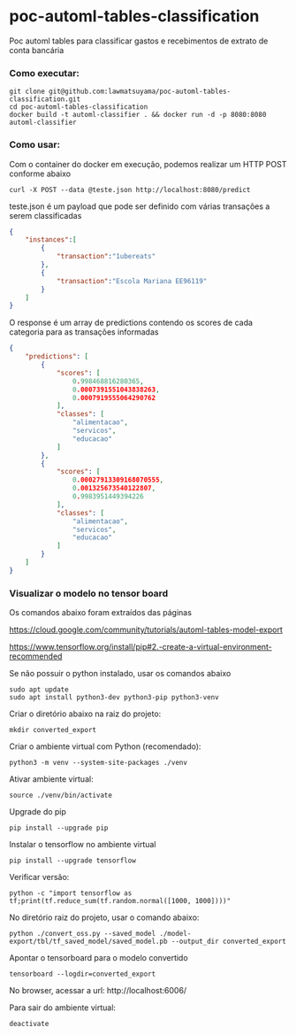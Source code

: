 # poc-automl-tables-classification

Poc automl tables para classificar gastos e recebimentos de extrato de conta bancária

### Como executar:

```
git clone git@github.com:lawmatsuyama/poc-automl-tables-classification.git
cd poc-automl-tables-classification
docker build -t automl-classifier . && docker run -d -p 8080:8080 automl-classifier
```

### Como usar:
Com o container do docker em execução, podemos realizar um HTTP POST conforme abaixo

`curl -X POST --data @teste.json http://localhost:8080/predict`

teste.json é um payload que pode ser definido com várias transações a serem classificadas

```json
{
    "instances":[
        {
            "transaction":"1ubereats"
        },
        {
            "transaction":"Escola Mariana EE96119"
        }
    ]
}
```

O response é um array de predictions contendo os scores de cada categoria para as transações informadas

```json
{
    "predictions": [
        {
            "scores": [
                0.998468816280365,
                0.0007391551043838263,
                0.0007919555064290762
            ],
            "classes": [
                "alimentacao",
                "servicos",
                "educacao"
            ]
        },
        {
            "scores": [
                0.00027913309168070555,
                0.001325673540122807,
                0.9983951449394226
            ],
            "classes": [
                "alimentacao",
                "servicos",
                "educacao"
            ]
        }
    ]
}
```

### Visualizar o modelo no tensor board
Os comandos abaixo foram extraídos das páginas

https://cloud.google.com/community/tutorials/automl-tables-model-export

https://www.tensorflow.org/install/pip#2.-create-a-virtual-environment-recommended



Se não possuir o python instalado, usar os comandos abaixo
```
sudo apt update
sudo apt install python3-dev python3-pip python3-venv
```

Criar o diretório abaixo na raiz do projeto:
```
mkdir converted_export
```

Criar o ambiente virtual com Python (recomendado):
```
python3 -m venv --system-site-packages ./venv
```

Ativar ambiente virtual:
```
source ./venv/bin/activate
```

Upgrade do pip
```
pip install --upgrade pip
```

Instalar o tensorflow no ambiente virtual
```
pip install --upgrade tensorflow
```

Verificar versão:
```
python -c "import tensorflow as tf;print(tf.reduce_sum(tf.random.normal([1000, 1000])))"
```

No diretório raiz do projeto, usar o comando abaixo:
```
python ./convert_oss.py --saved_model ./model-export/tbl/tf_saved_model/saved_model.pb --output_dir converted_export
```

Apontar o tensorboard para o modelo convertido
```
tensorboard --logdir=converted_export
```

No browser, acessar a url:
http://localhost:6006/

Para sair do ambiente virtual:
```
deactivate
```
